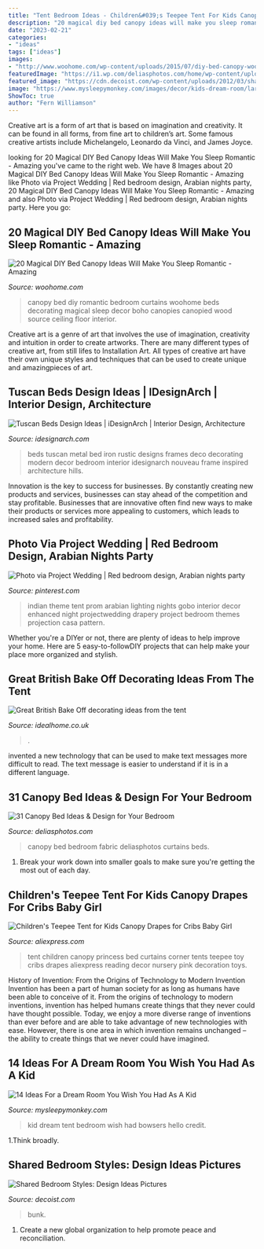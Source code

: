 ```yaml
---
title: "Tent Bedroom Ideas - Children&#039;s Teepee Tent For Kids Canopy Drapes For Cribs Baby Girl"
description: "20 magical diy bed canopy ideas will make you sleep romantic"
date: "2023-02-21"
categories:
- "ideas"
tags: ["ideas"]
images:
- "http://www.woohome.com/wp-content/uploads/2015/07/diy-bed-canopy-woohome-5.jpg"
featuredImage: "https://i1.wp.com/deliasphotos.com/home/wp-content/uploads/2018/07/2.-Bed-Canopy-Fabric-elledecor.com-.jpg?resize=750%2C1000"
featured_image: "https://cdn.decoist.com/wp-content/uploads/2012/03/shared-bedroom-bunk-bed-design-idea.jpg"
image: "https://www.mysleepymonkey.com/images/decor/kids-dream-room/large/hellobowsers-tent-bed-kid-bedroom.jpg"
ShowToc: true
author: "Fern Williamson"
---
```



Creative art is a form of art that is based on imagination and creativity. It can be found in all forms, from fine art to children’s art. Some famous creative artists include Michelangelo, Leonardo da Vinci, and James Joyce.

	

		
looking for 20 Magical DIY Bed Canopy Ideas Will Make You Sleep Romantic - Amazing you've came to the right web. We have 8 Images about 20 Magical DIY Bed Canopy Ideas Will Make You Sleep Romantic - Amazing like Photo via Project Wedding | Red bedroom design, Arabian nights party, 20 Magical DIY Bed Canopy Ideas Will Make You Sleep Romantic - Amazing and also Photo via Project Wedding | Red bedroom design, Arabian nights party. Here you go:
		
    
## 20 Magical DIY Bed Canopy Ideas Will Make You Sleep Romantic - Amazing

<img loading=lazy src="http://www.woohome.com/wp-content/uploads/2015/07/diy-bed-canopy-woohome-5.jpg" onerror="this.onerror=null;this.src='https://tse1.mm.bing.net/th?id=OIP.rSlS-P24WMJJJnProar_iAHaLF&amp;pid=15.1';" alt="20 Magical DIY Bed Canopy Ideas Will Make You Sleep Romantic - Amazing">

_Source: woohome.com_

>canopy bed diy romantic bedroom curtains woohome beds decorating magical sleep decor boho canopies canopied wood source ceiling floor interior. 

	

Creative art is a genre of art that involves the use of imagination, creativity and intuition in order to create artworks. There are many different types of creative art, from still lifes to Installation Art. All types of creative art have their own unique styles and techniques that can be used to create unique and amazingpieces of art.

    
## Tuscan Beds Design Ideas | IDesignArch | Interior Design, Architecture

<img loading=lazy src="http://www.idesignarch.com/wp-content/uploads/Tuscan-Beds-Design-Ideas_2.jpg" onerror="this.onerror=null;this.src='https://tse4.mm.bing.net/th?id=OIP.ZswLCUtJAcoDQR6Xu-lPAwHaHa&amp;pid=15.1';" alt="Tuscan Beds Design Ideas | iDesignArch | Interior Design, Architecture">

_Source: idesignarch.com_

>beds tuscan metal bed iron rustic designs frames deco decorating modern decor bedroom interior idesignarch nouveau frame inspired architecture hills. 

	

Innovation is the key to success for businesses. By constantly creating new products and services, businesses can stay ahead of the competition and stay profitable. Businesses that are innovative often find new ways to make their products or services more appealing to customers, which leads to increased sales and profitability.

    
## Photo Via Project Wedding | Red Bedroom Design, Arabian Nights Party

<img loading=lazy src="https://i.pinimg.com/originals/a8/10/b3/a810b3b68418301a383ca4fabd0af9fd.jpg" onerror="this.onerror=null;this.src='https://tse2.mm.bing.net/th?id=OIP.UDOoIYMgKexPwcnDFZamKgHaLH&amp;pid=15.1';" alt="Photo via Project Wedding | Red bedroom design, Arabian nights party">

_Source: pinterest.com_

>indian theme tent prom arabian lighting nights gobo interior decor enhanced night projectwedding drapery project bedroom themes projection casa pattern. 

	

Whether you're a DIYer or not, there are plenty of ideas to help improve your home. Here are 5 easy-to-followDIY projects that can help make your place more organized and stylish.

    
## Great British Bake Off Decorating Ideas From The Tent

<img loading=lazy src="https://ksassets.timeincuk.net/wp/uploads/sites/56/2017/09/Great-British-Bake-Off-decorating-ideas-1920x1152.jpg" onerror="this.onerror=null;this.src='https://tse4.mm.bing.net/th?id=OIP.ebTLOE62k39aw4j-RZfqnAHaEc&amp;pid=15.1';" alt="Great British Bake Off decorating ideas from the tent">

_Source: idealhome.co.uk_

>. 

	

invented a new technology that can be used to make text messages more difficult to read. The text message is easier to understand if it is in a different language.

    
## 31 Canopy Bed Ideas &amp; Design For Your Bedroom

<img loading=lazy src="https://i1.wp.com/deliasphotos.com/home/wp-content/uploads/2018/07/2.-Bed-Canopy-Fabric-elledecor.com-.jpg?resize=750%2C1000" onerror="this.onerror=null;this.src='https://tse1.mm.bing.net/th?id=OIP.fBB_nORmq8zQqp8Ueh2xSQHaJ4&amp;pid=15.1';" alt="31 Canopy Bed Ideas &amp; Design for Your Bedroom">

_Source: deliasphotos.com_

>canopy bed bedroom fabric deliasphotos curtains beds. 

	

1. Break your work down into smaller goals to make sure you're getting the most out of each day. 

    
## Children&#039;s Teepee Tent For Kids Canopy Drapes For Cribs Baby Girl

<img loading=lazy src="https://ae01.alicdn.com/kf/HTB1RIiUXZrI8KJjy0Fhq6zfnpXaF/Children-s-Teepee-Tent-for-Kids-Canopy-Drapes-for-Cribs-Baby-Girl-Princess-Canopy-Bed-Curtains.jpg" onerror="this.onerror=null;this.src='https://tse3.mm.bing.net/th?id=OIP.WsRube_bOylZHPwISb56rwHaHa&amp;pid=15.1';" alt="Children&#039;s Teepee Tent for Kids Canopy Drapes for Cribs Baby Girl">

_Source: aliexpress.com_

>tent children canopy princess bed curtains corner tents teepee toy cribs drapes aliexpress reading decor nursery pink decoration toys. 

	

History of Invention: From the Origins of Technology to Modern Invention
Invention has been a part of human society for as long as humans have been able to conceive of it. From the origins of technology to modern inventions, invention has helped humans create things that they never could have thought possible. Today, we enjoy a more diverse range of inventions than ever before and are able to take advantage of new technologies with ease. However, there is one area in which invention remains unchanged – the ability to create things that we never could have imagined.

    
## 14 Ideas For A Dream Room You Wish You Had As A Kid

<img loading=lazy src="https://www.mysleepymonkey.com/images/decor/kids-dream-room/large/hellobowsers-tent-bed-kid-bedroom.jpg" onerror="this.onerror=null;this.src='https://tse4.mm.bing.net/th?id=OIP.YClrq4urtiNMc5ZR2P0fYQHaHa&amp;pid=15.1';" alt="14 Ideas For a Dream Room You Wish You Had As A Kid">

_Source: mysleepymonkey.com_

>kid dream tent bedroom wish had bowsers hello credit. 

	

1.Think broadly.

    
## Shared Bedroom Styles: Design Ideas Pictures

<img loading=lazy src="https://cdn.decoist.com/wp-content/uploads/2012/03/shared-bedroom-bunk-bed-design-idea.jpg" onerror="this.onerror=null;this.src='https://tse1.mm.bing.net/th?id=OIP.gAC0YExe-P9XtAKoO6IUPQHaKJ&amp;pid=15.1';" alt="Shared Bedroom Styles: Design Ideas Pictures">

_Source: decoist.com_

>bunk. 

	

1. Create a new global organization to help promote peace and reconciliation.

